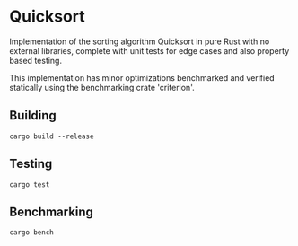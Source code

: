 # Quicksort


Implementation of the sorting algorithm Quicksort in pure Rust with no external libraries, complete with unit tests for edge cases and also property based testing.

This implementation has minor optimizations benchmarked and verified statically using the benchmarking crate 'criterion'.


## Building
```
cargo build --release
```


## Testing
```
cargo test
```


## Benchmarking
```
cargo bench
```
